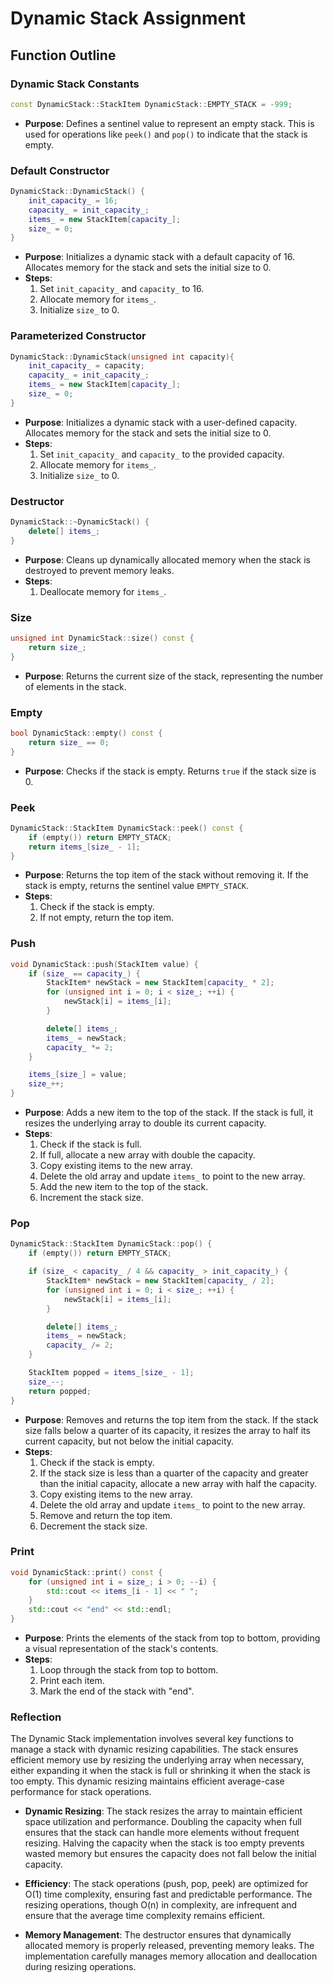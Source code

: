 # Dynamic Stack Assignment

## Function Outline

### Dynamic Stack Constants

```cpp
const DynamicStack::StackItem DynamicStack::EMPTY_STACK = -999;
```

- **Purpose**: Defines a sentinel value to represent an empty stack. This is used for operations like `peek()` and `pop()` to indicate that the stack is empty.

### Default Constructor

```cpp
DynamicStack::DynamicStack() {
    init_capacity_ = 16;
    capacity_ = init_capacity_;
    items_ = new StackItem[capacity_];
    size_ = 0;
}
```

- **Purpose**: Initializes a dynamic stack with a default capacity of 16. Allocates memory for the stack and sets the initial size to 0.
- **Steps**:
  1. Set `init_capacity_` and `capacity_` to 16.
  2. Allocate memory for `items_`.
  3. Initialize `size_` to 0.

### Parameterized Constructor

```cpp
DynamicStack::DynamicStack(unsigned int capacity){
    init_capacity_ = capacity;
    capacity_ = init_capacity_;
    items_ = new StackItem[capacity_];
    size_ = 0;
}
```

- **Purpose**: Initializes a dynamic stack with a user-defined capacity. Allocates memory for the stack and sets the initial size to 0.
- **Steps**:
  1. Set `init_capacity_` and `capacity_` to the provided capacity.
  2. Allocate memory for `items_`.
  3. Initialize `size_` to 0.

### Destructor

```cpp
DynamicStack::~DynamicStack() {
    delete[] items_;
}
```

- **Purpose**: Cleans up dynamically allocated memory when the stack is destroyed to prevent memory leaks.
- **Steps**:
  1. Deallocate memory for `items_`.

### Size

```cpp
unsigned int DynamicStack::size() const {
    return size_;
}
```

- **Purpose**: Returns the current size of the stack, representing the number of elements in the stack.

### Empty

```cpp
bool DynamicStack::empty() const {
    return size_ == 0;
}
```

- **Purpose**: Checks if the stack is empty. Returns `true` if the stack size is 0.

### Peek

```cpp
DynamicStack::StackItem DynamicStack::peek() const {
    if (empty()) return EMPTY_STACK;
    return items_[size_ - 1];
}
```

- **Purpose**: Returns the top item of the stack without removing it. If the stack is empty, returns the sentinel value `EMPTY_STACK`.
- **Steps**:
  1. Check if the stack is empty.
  2. If not empty, return the top item.

### Push

```cpp
void DynamicStack::push(StackItem value) {
    if (size_ == capacity_) {
        StackItem* newStack = new StackItem[capacity_ * 2];
        for (unsigned int i = 0; i < size_; ++i) {
            newStack[i] = items_[i];
        }

        delete[] items_;
        items_ = newStack;
        capacity_ *= 2;
    }

    items_[size_] = value;
    size_++;
}
```

- **Purpose**: Adds a new item to the top of the stack. If the stack is full, it resizes the underlying array to double its current capacity.
- **Steps**:
  1. Check if the stack is full.
  2. If full, allocate a new array with double the capacity.
  3. Copy existing items to the new array.
  4. Delete the old array and update `items_` to point to the new array.
  5. Add the new item to the top of the stack.
  6. Increment the stack size.

### Pop

```cpp
DynamicStack::StackItem DynamicStack::pop() {
    if (empty()) return EMPTY_STACK;

    if (size_ < capacity_ / 4 && capacity_ > init_capacity_) {
        StackItem* newStack = new StackItem[capacity_ / 2];
        for (unsigned int i = 0; i < size_; ++i) {
            newStack[i] = items_[i];
        }

        delete[] items_;
        items_ = newStack;
        capacity_ /= 2;
    }

    StackItem popped = items_[size_ - 1];
    size_--;
    return popped;
}
```

- **Purpose**: Removes and returns the top item from the stack. If the stack size falls below a quarter of its capacity, it resizes the array to half its current capacity, but not below the initial capacity.
- **Steps**:
  1. Check if the stack is empty.
  2. If the stack size is less than a quarter of the capacity and greater than the initial capacity, allocate a new array with half the capacity.
  3. Copy existing items to the new array.
  4. Delete the old array and update `items_` to point to the new array.
  5. Remove and return the top item.
  6. Decrement the stack size.

### Print

```cpp
void DynamicStack::print() const {
    for (unsigned int i = size_; i > 0; --i) {
        std::cout << items_[i - 1] << " ";
    }
    std::cout << "end" << std::endl;
}
```

- **Purpose**: Prints the elements of the stack from top to bottom, providing a visual representation of the stack's contents.
- **Steps**:
  1. Loop through the stack from top to bottom.
  2. Print each item.
  3. Mark the end of the stack with "end".

### Reflection

The Dynamic Stack implementation involves several key functions to manage a stack with dynamic resizing capabilities. The stack ensures efficient memory use by resizing the underlying array when necessary, either expanding it when the stack is full or shrinking it when the stack is too empty. This dynamic resizing maintains efficient average-case performance for stack operations.

- **Dynamic Resizing**: The stack resizes the array to maintain efficient space utilization and performance. Doubling the capacity when full ensures that the stack can handle more elements without frequent resizing. Halving the capacity when the stack is too empty prevents wasted memory but ensures the capacity does not fall below the initial capacity.

- **Efficiency**: The stack operations (push, pop, peek) are optimized for O(1) time complexity, ensuring fast and predictable performance. The resizing operations, though O(n) in complexity, are infrequent and ensure that the average time complexity remains efficient.

- **Memory Management**: The destructor ensures that dynamically allocated memory is properly released, preventing memory leaks. The implementation carefully manages memory allocation and deallocation during resizing operations.
